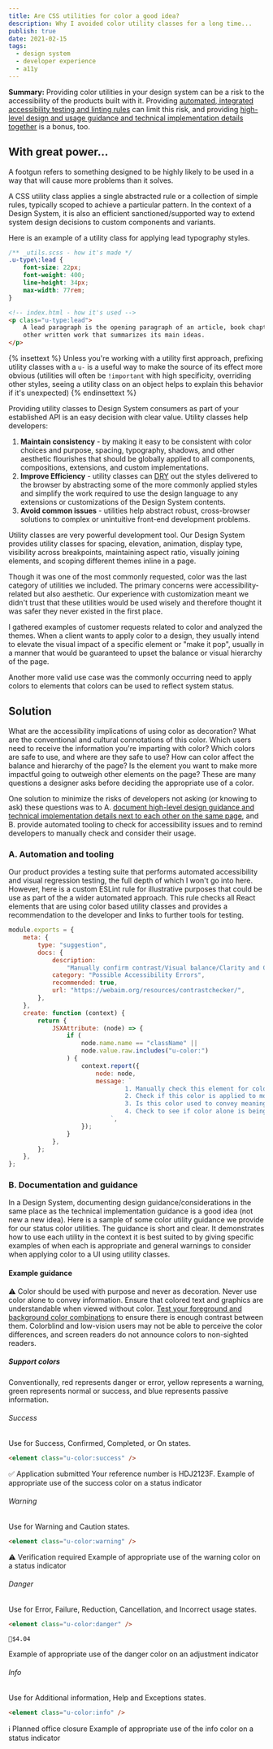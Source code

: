 ```yaml
---
title: Are CSS utilities for color a good idea?
description: Why I avoided color utility classes for a long time...
publish: true
date: 2021-02-15
tags:
  - design system
  - developer experience
  - a11y
---
```


**Summary:** Providing color utilities in your design system can be a risk to the accessibility of the products built with it. Providing [automated, integrated accessibility testing and linting rules](#a-automation-and-tooling) can limit this risk, and providing [high-level design and usage guidance and technical implementation details together](#b-documentation-and-guidance) is a bonus, too.

## With great power...

A footgun refers to something designed to be highly likely to be used in a way that will cause more problems than it solves.

A CSS utility class applies a single abstracted rule or a collection of simple rules, typically scoped to achieve a particular pattern. In the context of a Design System, it is also an efficient sanctioned/supported way to extend system design decisions to custom components and variants.

Here is an example of a utility class for applying lead typography styles.

```css
/** _utils.scss - how it's made */
.u-type\:lead {
	font-size: 22px;
	font-weight: 400;
	line-height: 34px;
	max-width: 77rem;
}
```

```html
<!-- index.html - how it's used -->
<p class="u-type:lead">
	A lead paragraph is the opening paragraph of an article, book chapter, or
	other written work that summarizes its main ideas.
</p>
```

{% insettext %}
Unless you're working with a utility first approach, prefixing utility classes with a `u-` is a useful way to make the source of its effect more obvious (utilities will often be `!important` with high specificity, overriding other styles, seeing a utility class on an object helps to explain this behavior if it's unexpected)
{% endinsettext %}

Providing utility classes to Design System consumers as part of your established API is an easy decision with clear value. Utility classes help developers:

1. **Maintain consistency** - by making it easy to be consistent with color choices and purpose, spacing, typography, shadows, and other aesthetic flourishes that should be globally applied to all components, compositions, extensions, and custom implementations.
2. **Improve Efficiency** - utility classes can [DRY](https://en.wikipedia.org/wiki/Don%27t_repeat_yourself) out the styles delivered to the browser by abstracting some of the more commonly applied styles and simplify the work required to use the design language to any extensions or customizations of the Design System contents.
3. **Avoid common issues** - utilities help abstract robust, cross-browser solutions to complex or unintuitive front-end development problems.

Utility classes are very powerful development tool. Our Design System provides utility classes for spacing, elevation, animation, display type, visibility across breakpoints, maintaining aspect ratio, visually joining elements, and scoping different themes inline in a page.

Though it was one of the most commonly requested, color was the last category of utilities we included. The primary concerns were accessibility-related but also aesthetic. Our experience with customization meant we didn't trust that these utilities would be used wisely and therefore thought it was safer they never existed in the first place.

I gathered examples of customer requests related to color and analyzed the themes. When a client wants to apply color to a design, they usually intend to elevate the visual impact of a specific element or "make it pop", usually in a manner that would be guaranteed to upset the balance or visual hierarchy of the page.

Another more valid use case was the commonly occurring need to apply colors to elements that colors can be used to reflect system status.

## Solution

What are the accessibility implications of using color as decoration? What are the conventional and cultural connotations of this color. Which users need to receive the information you're imparting with color? Which colors are safe to use, and where are they safe to use? How can color affect the balance and hierarchy of the page? Is the element you want to make more impactful going to outweigh other elements on the page? These are many questions a designer asks before deciding the appropriate use of a color.

One solution to minimize the risks of developers not asking (or knowing to ask) these questions was to A. [document high-level design guidance and technical implementation details next to each other on the same page](https://heydonworks.com/article/how-i-accidentally-killed-several-ux-designers/), and B. provide automated tooling to check for accessibility issues and to remind developers to manually check and consider their usage.

### A. Automation and tooling

Our product provides a testing suite that performs automated accessibility and visual regression testing, the full depth of which I won't go into here. However, here is a custom ESLint rule for illustrative purposes that could be use as part of the a wider automated approach. This rule checks all React elements that are using color based utility classes and provides a recommendation to the developer and links to further tools for testing.

```js
module.exports = {
	meta: {
		type: "suggestion",
		docs: {
			description:
				"Manually confirm contrast/Visual balance/Clarity and Consistency for color utility class use",
			category: "Possible Accessibility Errors",
			recommended: true,
			url: "https://webaim.org/resources/contrastchecker/",
		},
	},
	create: function (context) {
		return {
			JSXAttribute: (node) => {
				if (
					node.name.name == "className" ||
					node.value.raw.includes("u-color:")
				) {
					context.report({
						node: node,
						message: `
								1. Manually check this element for color contrast against its background. Include tests for the interaction states if applicable. 
								2. Check if this color is applied to more than 10% of the page; one color should not overpower the other colors on the page.
								3. Is this color used to convey meaning consistently across the application, and does the selected color use align with conventional use or have mismatched cultural connotations to your user?
								4. Check to see if color alone is being used to convey information, and ensure text and graphics are understandable when viewed without color.
							`,
					});
				}
			},
		};
	},
};
```

### B. Documentation and guidance

In a Design System, documenting design guidance/considerations in the same place as the technical implementation guidance is a good idea (not new a new idea).
Here is a sample of some color utility guidance we provide for our status color utilities. The guidance is short and clear. It demonstrates how to use each utility in the context it is best suited to by giving specific examples of when each is appropriate and general warnings to consider when applying color to a UI using utility classes.

#### Example guidance

⚠️ Color should be used with purpose and never as decoration. Never use color alone to convey information. Ensure that colored text and graphics are understandable when viewed without color. [Test your foreground and background color combinations](https://webaim.org/resources/contrastchecker/) to ensure there is enough contrast between them. Colorblind and low-vision users may not be able to perceive the color differences, and screen readers do not announce colors to non-sighted readers.

##### Support colors

Conventionally, red represents danger or error, yellow represents a warning, green represents normal or success, and blue represents passive information.

###### Success

Use for Success, Confirmed, Completed, or On states.

```html
<element class="u-color:success" />
```

✅ Application submitted
Your reference number is HDJ2123F.
Example of appropriate use of the success color on a status indicator

###### Warning

Use for Warning and Caution states.

```html
<element class="u-color:warning" />
```

⚠️ Verification required
Example of appropriate use of the warning color on a status indicator

###### Danger

Use for Error, Failure, Reduction, Cancellation, and Incorrect usage states.

```html
<element class="u-color:danger" />
```

`🔻$4.04`

Example of appropriate use of the danger color on an adjustment indicator

###### Info

Use for Additional information, Help and Exceptions states.

```html
<element class="u-color:info" />
```

ℹ️ Planned office closure
Example of appropriate use of the info color on a status indicator
